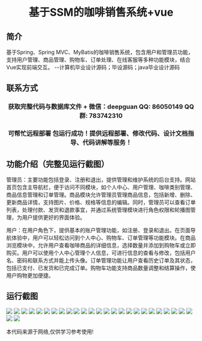 <p><h1 align="center">基于SSM的咖啡销售系统+vue</h1></p>

## 简介
基于Spring、Spring MVC、MyBatis的咖啡销售系统，包含用户和管理员功能，支持用户管理、商品管理、购物车、订单处理、在线客服等多种功能模块，结合Vue实现前端交互。    --计算机毕业设计源码；毕设源码；java毕业设计源码


## 联系方式
<p><h3 align="center">获取完整代码与数据库文件 + 微信：deepguan QQ: 86050149 QQ群: 783742310</h3></p>
<p><h3 align="center">可帮忙远程部署 包运行成功！提供远程部署、修改代码、设计文档指导、代码讲解等服务！</h3></p>

## 功能介绍（完整见运行截图）
管理员：主要功能包括登录、注册和退出，提供管理和维护系统的后台支持。网站首页包含主导航栏，便于访问不同模块，如个人中心、用户管理、咖啡类别管理、商品信息管理和订单管理。商品模块允许管理员管理商品信息，包括新增、删除、更新商品详情，支持图片、价格、规格等信息的编辑。同时，管理员可以查看订单列表，处理付款、发货和退款事宜，并通过系统管理模块进行角色权限和轮播图管理，为用户提供更好的界面体验。

用户：在用户角色下，提供基本的账户管理功能，如注册、登录和退出。在页面导航体验中，用户可以轻松访问到个人中心、购物车、订单管理等功能模块。在商品浏览模块中，允许用户查看咖啡商品的详细信息，选择数量并添加到购物车或立即购买。用户可以使用个人中心管理个人信息，可进行信息的查看与修改，包括用户名、密码和联系方式并能上传头像。订单管理功能让用户查看历史订单及其状态，包括已支付、已发货和已完成订单。购物车功能支持商品数量调整和结算操作，使用户购物更加便捷。


## 运行截图
![](img/001.jpg)
![](img/002.jpg)
![](img/003.jpg)
![](img/004.jpg)
![](img/005.jpg)
![](img/006.jpg)
![](img/007.jpg)
![](img/008.jpg)
![](img/009.jpg)
![](img/010.jpg)
![](img/011.jpg)
![](img/012.jpg)
![](img/013.jpg)
![](img/014.jpg)
![](img/015.jpg)
![](img/016.jpg)
![](img/017.jpg)
![](img/018.jpg)
![](img/019.jpg)
![](img/020.jpg)
![](img/021.jpg)
![](img/022.jpg)
![](img/023.jpg)
![](img/024.jpg)
![](img/025.jpg)
![](img/026.jpg)
![](img/027.jpg)

<p>本代码来源于网络,仅供学习参考使用!</p>
